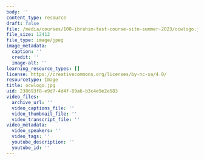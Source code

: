 ```yaml
---
body: ''
content_type: resource
draft: false
file: /media/courses/108-ibrahim-test-course-site-summer-2023/ocwlogo.jpg
file_size: 12412
file_type: image/jpeg
image_metadata:
  caption: ''
  credit: ''
  image-alt: ''
learning_resource_types: []
license: https://creativecommons.org/licenses/by-nc-sa/4.0/
resourcetype: Image
title: ocwlogo.jpg
uid: 238693f8-e9d7-4d4f-89a6-b3c4e9e2e583
video_files:
  archive_url: ''
  video_captions_file: ''
  video_thumbnail_file: ''
  video_transcript_file: ''
video_metadata:
  video_speakers: ''
  video_tags: ''
  youtube_description: ''
  youtube_id: ''
---
```

